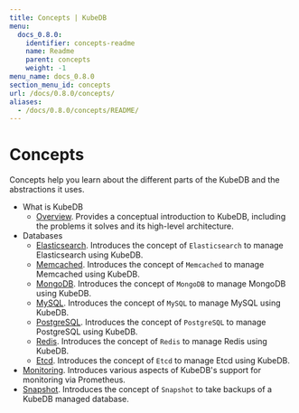 ```yaml
---
title: Concepts | KubeDB
menu:
  docs_0.8.0:
    identifier: concepts-readme
    name: Readme
    parent: concepts
    weight: -1
menu_name: docs_0.8.0
section_menu_id: concepts
url: /docs/0.8.0/concepts/
aliases:
  - /docs/0.8.0/concepts/README/
---
```


# Concepts

Concepts help you learn about the different parts of the KubeDB and the abstractions it uses.

- What is KubeDB
  - [Overview](/docs/concepts/what-is-kubedb/overview.md). Provides a conceptual introduction to KubeDB, including the problems it solves and its high-level architecture.
- Databases
  - [Elasticsearch](/docs/concepts/databases/elasticsearch.md). Introduces the concept of `Elasticsearch` to manage Elasticsearch using KubeDB.
  - [Memcached](/docs/concepts/databases/memcached.md). Introduces the concept of `Memcached` to manage Memcached using KubeDB.
  - [MongoDB](/docs/concepts/databases/mongodb.md). Introduces the concept of `MongoDB` to manage MongoDB using KubeDB.
  - [MySQL](/docs/concepts/databases/mysql.md). Introduces the concept of `MySQL` to manage MySQL using KubeDB.
  - [PostgreSQL](/docs/concepts/databases/postgres.md). Introduces the concept of `PostgreSQL` to manage PostgreSQL using KubeDB.
  - [Redis](/docs/concepts/databases/redis.md). Introduces the concept of `Redis` to manage Redis using KubeDB.
  - [Etcd](/docs/concepts/databases/etcd.md). Introduces the concept of `Etcd` to manage Etcd using KubeDB.
- [Monitoring](/docs/concepts/monitoring.md). Introduces various aspects of KubeDB's support for monitoring via Prometheus.
- [Snapshot](/docs/concepts/snapshot.md). Introduces the concept of `Snapshot` to take backups of a KubeDB managed database.
